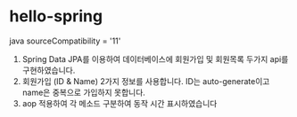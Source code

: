 # hello-spring

java sourceCompatibility = '11' 

1. Spring Data JPA를 이용하여 데이터베이스에 회원가입 및 회원목록 두가지 api를 구현하였습니다.  
2. 회원가입 (ID & Name) 2가지 정보를 사용합니다. ID는 auto-generate이고 name은 중복으로 가입하지 못합니다.
3. aop 적용하여 각 메소드 구분하여 동작 시간 표시하였습니다 
